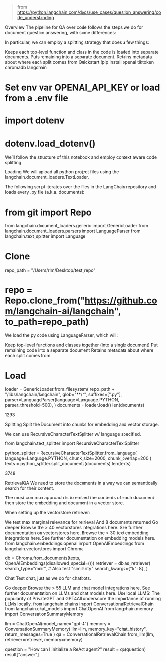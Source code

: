 > from https://python.langchain.com/docs/use_cases/question_answering/code_understanding

Overview
The pipeline for QA over code follows the steps we do for document question answering, with some differences:

In particular, we can employ a splitting strategy that does a few things:

Keeps each top-level function and class in the code is loaded into separate documents.
Puts remaining into a separate document.
Retains metadata about where each split comes from
Quickstart
!pip install openai tiktoken chromadb langchain

# Set env var OPENAI_API_KEY or load from a .env file
# import dotenv

# dotenv.load_dotenv()

We’ll follow the structure of this notebook and employ context aware code splitting.

Loading
We will upload all python project files using the langchain.document_loaders.TextLoader.

The following script iterates over the files in the LangChain repository and loads every .py file (a.k.a. documents):

# from git import Repo
from langchain.document_loaders.generic import GenericLoader
from langchain.document_loaders.parsers import LanguageParser
from langchain.text_splitter import Language

# Clone
repo_path = "/Users/rlm/Desktop/test_repo"
# repo = Repo.clone_from("https://github.com/langchain-ai/langchain", to_path=repo_path)

We load the py code using LanguageParser, which will:

Keep top-level functions and classes together (into a single document)
Put remaining code into a separate document
Retains metadata about where each split comes from
# Load
loader = GenericLoader.from_filesystem(
    repo_path + "/libs/langchain/langchain",
    glob="**/*",
    suffixes=[".py"],
    parser=LanguageParser(language=Language.PYTHON, parser_threshold=500),
)
documents = loader.load()
len(documents)

1293

Splitting
Split the Document into chunks for embedding and vector storage.

We can use RecursiveCharacterTextSplitter w/ language specified.

from langchain.text_splitter import RecursiveCharacterTextSplitter

python_splitter = RecursiveCharacterTextSplitter.from_language(
    language=Language.PYTHON, chunk_size=2000, chunk_overlap=200
)
texts = python_splitter.split_documents(documents)
len(texts)

3748

RetrievalQA
We need to store the documents in a way we can semantically search for their content.

The most common approach is to embed the contents of each document then store the embedding and document in a vector store.

When setting up the vectorstore retriever:

We test max marginal relevance for retrieval
And 8 documents returned
Go deeper
Browse the > 40 vectorstores integrations here.
See further documentation on vectorstores here.
Browse the > 30 text embedding integrations here.
See further documentation on embedding models here.
from langchain.embeddings.openai import OpenAIEmbeddings
from langchain.vectorstores import Chroma

db = Chroma.from_documents(texts, OpenAIEmbeddings(disallowed_special=()))
retriever = db.as_retriever(
    search_type="mmr",  # Also test "similarity"
    search_kwargs={"k": 8},
)

Chat
Test chat, just as we do for chatbots.

Go deeper
Browse the > 55 LLM and chat model integrations here.
See further documentation on LLMs and chat models here.
Use local LLMS: The popularity of PrivateGPT and GPT4All underscore the importance of running LLMs locally.
from langchain.chains import ConversationalRetrievalChain
from langchain.chat_models import ChatOpenAI
from langchain.memory import ConversationSummaryMemory

llm = ChatOpenAI(model_name="gpt-4")
memory = ConversationSummaryMemory(
    llm=llm, memory_key="chat_history", return_messages=True
)
qa = ConversationalRetrievalChain.from_llm(llm, retriever=retriever, memory=memory)

question = "How can I initialize a ReAct agent?"
result = qa(question)
result["answer"]